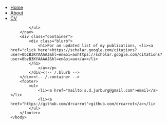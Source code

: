 
<!DOCTYPE html>
<html>
	<head>
		<title>Stephanie Jurburg, microbial ecologist extraordinaire</title>
		<!-- link to main stylesheet -->
		<link rel="stylesheet" type="text/css" href="/css/main.css">
	</head>
	<body>
		<nav>
    		<ul>
        		<li><a href="/">Home</a></li>
	        	<li><a href="/about">About</a></li>
        		<li><a href="/cv">CV</a></li>
        	
    		</ul>
		</nav>
		<div class="container">
    		<div class="blurb">
        		<h1>For an updated list of my publications, <li><a href="click here">https://scholar.google.com/citations?user=0bzB3KYAAAAJ&hl=en&oi=aohttps://scholar.google.com/citations?user=0bzB3KYAAAAJ&hl=en&oi=ao</a></li>
			</h1>
				</a></p>
    		</div><!-- /.blurb -->
		</div><!-- /.container -->
		<footer>
    		<ul>
        		<li><a href="mailto:s.d.jurburg@gmail.com">email</a></li>
        		<li><a href="https://github.com/drcarrot">github.com/drcarrot</a></li>
			</ul>
		</footer>
	</body>
</html>
